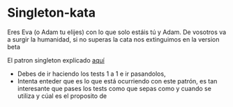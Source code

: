 # Singleton-kata

Eres Eva (o Adam tu elijes) con lo que solo estáis tú y Adam. De vosotros va a surgir la humanidad, si no superas la cata nos extinguimos en la version beta

El patron singleton explicado [aquí](https://refactoring.guru/design-patterns/singleton)

* Debes de ir haciendo los tests 1 a 1 e ir pasandolos, 
* Intenta enteder que es lo que está ocurriendo con este patrón, es tan interesante que pases los tests como que sepas como y cuando se utiliza y cúal es el proposito de 
